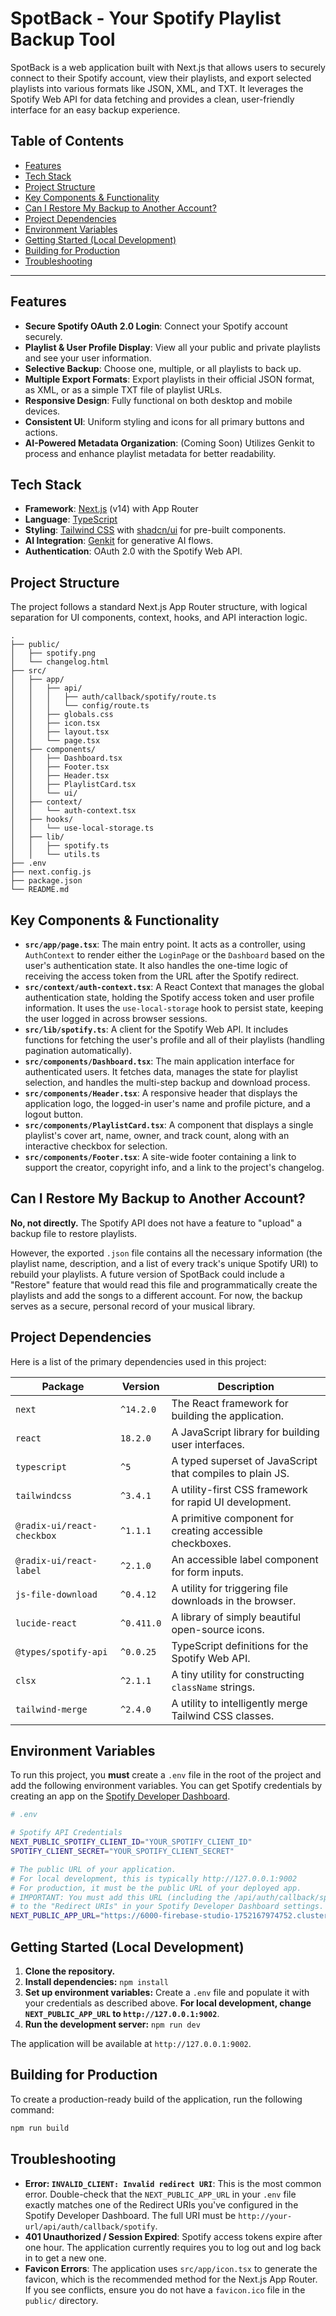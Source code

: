 # SpotBack - Your Spotify Playlist Backup Tool

SpotBack is a web application built with Next.js that allows users to securely connect to their Spotify account, view their playlists, and export selected playlists into various formats like JSON, XML, and TXT. It leverages the Spotify Web API for data fetching and provides a clean, user-friendly interface for an easy backup experience.

## Table of Contents

- [Features](#features)
- [Tech Stack](#tech-stack)
- [Project Structure](#project-structure)
- [Key Components & Functionality](#key-components--functionality)
- [Can I Restore My Backup to Another Account?](#can-i-restore-my-backup-to-another-account)
- [Project Dependencies](#project-dependencies)
- [Environment Variables](#environment-variables)
- [Getting Started (Local Development)](#getting-started-local-development)
- [Building for Production](#building-for-production)
- [Troubleshooting](#troubleshooting)

---

## Features

- **Secure Spotify OAuth 2.0 Login**: Connect your Spotify account securely.
- **Playlist & User Profile Display**: View all your public and private playlists and see your user information.
- **Selective Backup**: Choose one, multiple, or all playlists to back up.
- **Multiple Export Formats**: Export playlists in their official JSON format, as XML, or as a simple TXT file of playlist URLs.
- **Responsive Design**: Fully functional on both desktop and mobile devices.
- **Consistent UI**: Uniform styling and icons for all primary buttons and actions.
- **AI-Powered Metadata Organization**: (Coming Soon) Utilizes Genkit to process and enhance playlist metadata for better readability.

## Tech Stack

- **Framework**: [Next.js](https://nextjs.org/) (v14) with App Router
- **Language**: [TypeScript](https://www.typescriptlang.org/)
- **Styling**: [Tailwind CSS](https://tailwindcss.com/) with [shadcn/ui](https://ui.shadcn.com/) for pre-built components.
- **AI Integration**: [Genkit](https://firebase.google.com/docs/genkit) for generative AI flows.
- **Authentication**: OAuth 2.0 with the Spotify Web API.

## Project Structure

The project follows a standard Next.js App Router structure, with logical separation for UI components, context, hooks, and API interaction logic.

```
.
├── public/
│   ├── spotify.png
│   └── changelog.html
├── src/
│   ├── app/
│   │   ├── api/
│   │   │   ├── auth/callback/spotify/route.ts
│   │   │   └── config/route.ts
│   │   ├── globals.css
│   │   ├── icon.tsx
│   │   ├── layout.tsx
│   │   └── page.tsx
│   ├── components/
│   │   ├── Dashboard.tsx
│   │   ├── Footer.tsx
│   │   ├── Header.tsx
│   │   ├── PlaylistCard.tsx
│   │   └── ui/
│   ├── context/
│   │   └── auth-context.tsx
│   ├── hooks/
│   │   └── use-local-storage.ts
│   ├── lib/
│   │   ├── spotify.ts
│   │   └── utils.ts
├── .env
├── next.config.js
├── package.json
└── README.md
```

## Key Components & Functionality

- **`src/app/page.tsx`**: The main entry point. It acts as a controller, using `AuthContext` to render either the `LoginPage` or the `Dashboard` based on the user's authentication state. It also handles the one-time logic of receiving the access token from the URL after the Spotify redirect.
- **`src/context/auth-context.tsx`**: A React Context that manages the global authentication state, holding the Spotify access token and user profile information. It uses the `use-local-storage` hook to persist state, keeping the user logged in across browser sessions.
- **`src/lib/spotify.ts`**: A client for the Spotify Web API. It includes functions for fetching the user's profile and all of their playlists (handling pagination automatically).
- **`src/components/Dashboard.tsx`**: The main application interface for authenticated users. It fetches data, manages the state for playlist selection, and handles the multi-step backup and download process.
- **`src/components/Header.tsx`**: A responsive header that displays the application logo, the logged-in user's name and profile picture, and a logout button.
- **`src/components/PlaylistCard.tsx`**: A component that displays a single playlist's cover art, name, owner, and track count, along with an interactive checkbox for selection.
- **`src/components/Footer.tsx`**: A site-wide footer containing a link to support the creator, copyright info, and a link to the project's changelog.


## Can I Restore My Backup to Another Account?

**No, not directly.** The Spotify API does not have a feature to "upload" a backup file to restore playlists.

However, the exported `.json` file contains all the necessary information (the playlist name, description, and a list of every track's unique Spotify URI) to rebuild your playlists. A future version of SpotBack could include a "Restore" feature that would read this file and programmatically create the playlists and add the songs to a different account. For now, the backup serves as a secure, personal record of your musical library.

## Project Dependencies

Here is a list of the primary dependencies used in this project:

| Package               | Version    | Description                                                 |
| --------------------- | ---------- | ----------------------------------------------------------- |
| `next`                | `^14.2.0`  | The React framework for building the application.           |
| `react`               | `18.2.0`   | A JavaScript library for building user interfaces.          |
| `typescript`          | `^5`       | A typed superset of JavaScript that compiles to plain JS.   |
| `tailwindcss`         | `^3.4.1`   | A utility-first CSS framework for rapid UI development.     |
| `@radix-ui/react-checkbox` | `^1.1.1` | A primitive component for creating accessible checkboxes. |
| `@radix-ui/react-label`| `^2.1.0`   | An accessible label component for form inputs.              |
| `js-file-download`    | `^0.4.12`  | A utility for triggering file downloads in the browser.     |
| `lucide-react`        | `^0.411.0` | A library of simply beautiful open-source icons.            |
| `@types/spotify-api`  | `^0.0.25`  | TypeScript definitions for the Spotify Web API.             |
| `clsx`                | `^2.1.1`   | A tiny utility for constructing `className` strings.        |
| `tailwind-merge`      | `^2.4.0`   | A utility to intelligently merge Tailwind CSS classes.      |


## Environment Variables

To run this project, you **must** create a `.env` file in the root of the project and add the following environment variables. You can get Spotify credentials by creating an app on the [Spotify Developer Dashboard](https://developer.spotify.com/dashboard/).

```bash
# .env

# Spotify API Credentials
NEXT_PUBLIC_SPOTIFY_CLIENT_ID="YOUR_SPOTIFY_CLIENT_ID"
SPOTIFY_CLIENT_SECRET="YOUR_SPOTIFY_CLIENT_SECRET"

# The public URL of your application.
# For local development, this is typically http://127.0.0.1:9002
# For production, it must be the public URL of your deployed app.
# IMPORTANT: You must add this URL (including the /api/auth/callback/spotify part)
# to the "Redirect URIs" in your Spotify Developer Dashboard settings.
NEXT_PUBLIC_APP_URL="https://6000-firebase-studio-1752167974752.cluster-hf4yr35cmnbd4vhbxvfvc6cp5q.cloudworkstations.dev"
```

## Getting Started (Local Development)

1.  **Clone the repository.**
2.  **Install dependencies:** `npm install`
3.  **Set up environment variables:** Create a `.env` file and populate it with your credentials as described above. **For local development, change `NEXT_PUBLIC_APP_URL` to `http://127.0.0.1:9002`**.
4.  **Run the development server:** `npm run dev`

The application will be available at `http://127.0.0.1:9002`.

## Building for Production

To create a production-ready build of the application, run the following command:

```bash
npm run build
```

## Troubleshooting

- **Error: `INVALID_CLIENT: Invalid redirect URI`**: This is the most common error. Double-check that the `NEXT_PUBLIC_APP_URL` in your `.env` file exactly matches one of the Redirect URIs you've configured in the Spotify Developer Dashboard. The full URI must be `http://your-url/api/auth/callback/spotify`.
- **401 Unauthorized / Session Expired**: Spotify access tokens expire after one hour. The application currently requires you to log out and log back in to get a new one.
- **Favicon Errors**: The application uses `src/app/icon.tsx` to generate the favicon, which is the recommended method for the Next.js App Router. If you see conflicts, ensure you do not have a `favicon.ico` file in the `public/` directory.

